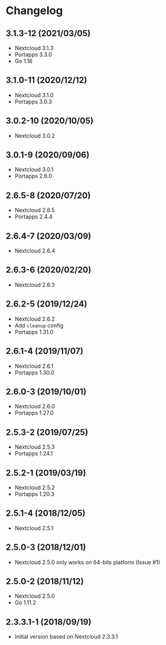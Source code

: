 # Changelog

## 3.1.3-12 (2021/03/05)

* Nextcloud 3.1.3
* Portapps 3.3.0
* Go 1.16

## 3.1.0-11 (2020/12/12)

* Nextcloud 3.1.0
* Portapps 3.0.3

## 3.0.2-10 (2020/10/05)

* Nextcloud 3.0.2

## 3.0.1-9 (2020/09/06)

* Nextcloud 3.0.1
* Portapps 2.6.0

## 2.6.5-8 (2020/07/20)

* Nextcloud 2.6.5
* Portapps 2.4.4

## 2.6.4-7 (2020/03/09)

* Nextcloud 2.6.4

## 2.6.3-6 (2020/02/20)

* Nextcloud 2.6.3

## 2.6.2-5 (2019/12/24)

* Nextcloud 2.6.2
* Add `cleanup` config
* Portapps 1.31.0

## 2.6.1-4 (2019/11/07)

* Nextcloud 2.6.1
* Portapps 1.30.0

## 2.6.0-3 (2019/10/01)

* Nextcloud 2.6.0
* Portapps 1.27.0

## 2.5.3-2 (2019/07/25)

* Nextcloud 2.5.3
* Portapps 1.24.1

## 2.5.2-1 (2019/03/19)

* Nextcloud 2.5.2
* Portapps 1.20.3

## 2.5.1-4 (2018/12/05)

* Nextcloud 2.5.1

## 2.5.0-3 (2018/12/01)

* Nextcloud 2.5.0 only works on 64-bits platform (Issue #1)

## 2.5.0-2 (2018/11/12)

* Nextcloud 2.5.0
* Go 1.11.2

## 2.3.3.1-1 (2018/09/19)

* Initial version based on Nextcloud 2.3.3.1
